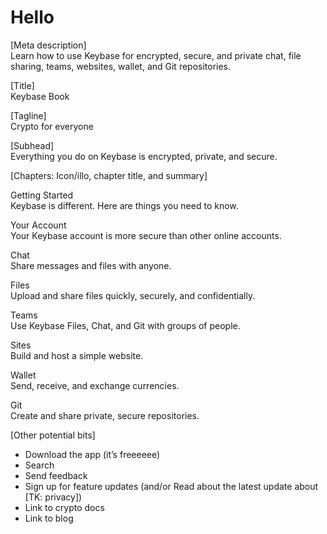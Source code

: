 # Hello

[Meta description]  
Learn how to use Keybase for encrypted, secure, and private chat, file sharing, teams, websites, wallet, and Git repositories.

[Title]  
Keybase Book

[Tagline]  
Crypto for everyone

[Subhead]  
Everything you do on Keybase is encrypted, private, and secure.

[Chapters: Icon/illo, chapter title, and summary]

Getting Started  
Keybase is different. Here are things you need to know.

Your Account  
Your Keybase account is more secure than other online accounts. 

Chat  
Share messages and files with anyone.

Files  
Upload and share files quickly, securely, and confidentially.

Teams  
Use Keybase Files, Chat, and Git with groups of people.

Sites  
Build and host a simple website.

Wallet  
Send, receive, and exchange currencies.

Git  
Create and share private, secure repositories. 

[Other potential bits]  
* Download the app (it’s freeeeee)
* Search
* Send feedback
* Sign up for feature updates (and/or Read about the latest update about [TK: privacy])
* Link to crypto docs
* Link to blog
